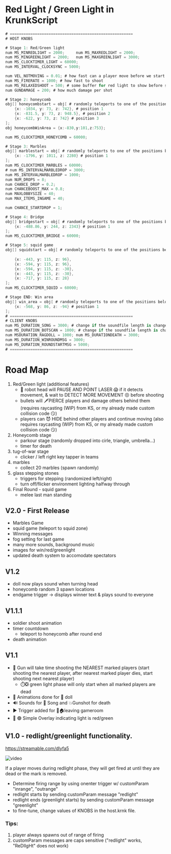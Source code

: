
# Red Light / Green Light in KrunkScript

```cs
# ======================================================
# HOST KNOBS

# Stage 1: Red/Green light
num MS_MINREDLIGHT = 2000;     num MS_MAXREDLIGHT = 2000;
num MS_MINGREENLIGHT = 2000;   num MS_MAXGREENLIGHT = 3000;
num MS_CLOCKTIMER_LIGHT = 60000; 
num MS_INTERVAL_CLOCKSYNC = 5000;

num VEL_NOTMOVING = 0.01; # how fast can a player move before we start shooting it (pixels/ms)
num MS_FIRERATE = 1000; # how fast to shoot
num MS_RELAXEDSHOOT = 500; # some buffer for red light to show before shooting
num GUNDAMAGE = 200; # how much damage per shot

# Stage 2: honeycomb
obj[] honeycombstart = obj[ # randomly teleports to one of the positions below
    {x: -1034, y: 73, z: 742}, # position 1
    {x: -831.5, y: 73, z: 948.5}, # position 2
    {x: -622, y: 73, z: 742} # position 3
];
obj honeycombWinArea = {x:-830,y:101,z:753};

num MS_CLOCKTIMER_HONEYCOMB = 60000;

# Stage 3: Marbles
obj[] marblestart = obj[ # randomly teleports to one of the positions below
    {x: -1796, y: 1011, z: 2280} # position 1
];
num MS_CLOCKTIMER_MARBLES = 60000;
# num MS_INTERVALMARBLEDROP = 3000;
num MS_INTERVALMARBLEDROP = 1000;
num NUM_DROPS = 8;
num CHANCE_DROP = 0.2;
num CHANCEBOOST_MAX = 0.8;
num MAXLOBBYSIZE = 40;
num MAX_ITEMS_INGAME = 40;

num CHANCE_STARTDROP = 1;

# Stage 4: Bridge 
obj[] bridgestart = obj[ # randomly teleports to one of the positions below
    {x: -488.86, y: 244, z: 2343} # position 1
];
num MS_CLOCKTIMER_BRIDGE = 60000;

# Stage 5: squid game
obj[] squidstart = obj[ # randomly teleports to one of the positions below
    
    {x: -443, y: 115, z: 96},
    {x: -594, y: 115, z: 96},
    {x: -594, y: 115, z: -30},
    {x: -443, y: 115, z: -30},
    {x: -717, y: 115, z: 28}
];
num MS_CLOCKTIMER_SQUID = 60000;

# Stage END: Win area
obj[] win_area = obj[ # randomly teleports to one of the positions below
    {x: -568, y: 86, z: -94} # position 1
];
# ======================================================
# CLIENT KNOBS
num MS_DURATION_SONG = 3000; # change if the soundfile length is changed
num MS_DURATION_BOTSCAN = 1000; # change if the soundfile length is changed
num MSDURATION_RAGDOLL = 1000; num MS_DURATIONDEATH = 3000;
num MS_DURATION_WINROUNDMSG = 3000;
num MS_DURATION_ROUNDSTARTMSG = 5000;
# ======================================================
```

# Road Map
1. Red/Green light (additional features)
	- 🤖 robot head will PAUSE AND POINT LASER 😱 if it detects movement, & wait to DETECT MORE MOVEMENT 😣 before shooting
	- bullets will 🗡️PIERCE players and damage others behind them (requires raycasting (WIP) from KS, or my already made custom collision code 😏)
	- players can 😈 HIDE behind other players and continue moving (also requires raycasting (WIP) from KS, or my already made custom collision code 😏)
2. Honeycomb stage
	- parkour stage (randomly dropped into cirle, triangle, umbrella...)
	- timer for death
3. tug-of-war stage
	- clicker / left right key tapper in teams 
4. marbles
	- collect 20 marbles (spawn randomly)
5.  glass stepping stones
	- triggers for stepping (randomized left/right)
	- turn off/flicker environment lighting halfway through
6. Final Round - squid game
	- melee last man standing

## V2.0 - First Release
- Marbles Game
- squid game (teleport to squid zone)
- Winning messages
- fog setting for last game 
- many more sounds, background music
- images for win/red/greenlight
- updated death system to accomodate spectators


## V1.2 
- doll now plays sound when turning head
- honeycomb random 3 spawn locations
- endgame trigger -> displays winner text & plays sound to everyone

## V1.1.1
- soldier shoot animation
- timer countdown
	- teleport to honeycomb after round end
- death animation

## V1.1  
- 🔫 Gun will take time shooting the NEAREST marked players (start shooting the nearest player, after nearest marked player dies, start shooting next nearest player)
	- ⏱️❎ green light phase will only start when all marked players are dead
- 🎥 Animations done for 🎎 doll
- 🔊 Sounds for 🎵 Song and 💥Gunshot for death
- ▶️ Trigger added for 🏃🏠leaving gameroom
- 🔴 🟢 Simple Overlay indicating light is red/green 




## V1.0 - redlight/greenlight functionality. 

https://streamable.com/dlyfa5

![video](2021-10-13_23-03-07.gif)

If a player moves during redlight phase, they will get fired at until they are dead or the mark is removed.
- Determine firing range by using onenter trigger w/ customParam "inrange", "outrange"
- redlight starts by sending customParam message "redlight"
- redlight ends (greenlight starts) by sending customParam message "greenlight"
- to fine-tune, change values of KNOBS in the host.krnk file.

### Tips:
1. player always spawns out of range of firing
2. customParam messages are caps sensitive ("redlight" works, "ReDlIgHt" does not work)
